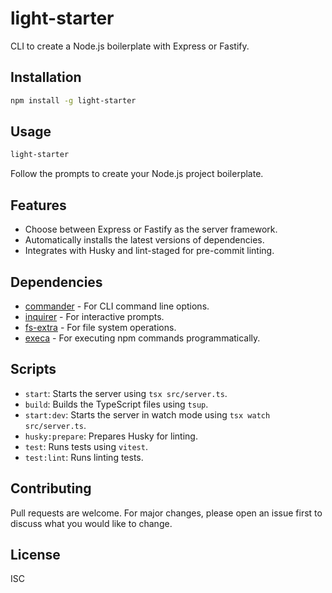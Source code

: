

# light-starter

CLI to create a Node.js boilerplate with Express or Fastify.

## Installation

```bash
npm install -g light-starter
```

## Usage

```bash
light-starter
```

Follow the prompts to create your Node.js project boilerplate.

## Features

- Choose between Express or Fastify as the server framework.
- Automatically installs the latest versions of dependencies.
- Integrates with Husky and lint-staged for pre-commit linting.

## Dependencies

- [commander](https://www.npmjs.com/package/commander) - For CLI command line options.
- [inquirer](https://www.npmjs.com/package/inquirer) - For interactive prompts.
- [fs-extra](https://www.npmjs.com/package/fs-extra) - For file system operations.
- [execa](https://www.npmjs.com/package/execa) - For executing npm commands programmatically.

## Scripts

- `start`: Starts the server using `tsx src/server.ts`.
- `build`: Builds the TypeScript files using `tsup`.
- `start:dev`: Starts the server in watch mode using `tsx watch src/server.ts`.
- `husky:prepare`: Prepares Husky for linting.
- `test`: Runs tests using `vitest`.
- `test:lint`: Runs linting tests.

## Contributing

Pull requests are welcome. For major changes, please open an issue first to discuss what you would like to change.

## License

ISC
